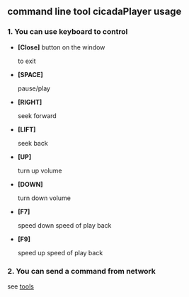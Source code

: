 ## command line tool cicadaPlayer usage

### 1. You can use keyboard to control

- **[Close]** button on the window

    to exit
- **[SPACE]**

    pause/play
- **[RIGHT]**

    seek forward
- **[LIFT]**

    seek back
- **[UP]**

    turn up volume
- **[DOWN]**

    turn down volume
- **[F7]**

    speed down speed of play back
- **[F9]**

    speed up speed of play back
### 2. You can send a command from network

see [tools](tools/command.sh)